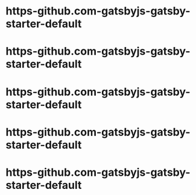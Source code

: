 # https-github.com-gatsbyjs-gatsby-starter-default
# https-github.com-gatsbyjs-gatsby-starter-default
# https-github.com-gatsbyjs-gatsby-starter-default
# https-github.com-gatsbyjs-gatsby-starter-default
# https-github.com-gatsbyjs-gatsby-starter-default
